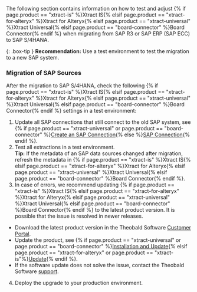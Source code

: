 The following section contains information on how to test and adjust {% if page.product == "xtract-is" %}Xtract IS{% elsif page.product == "xtract-for-alteryx" %}Xtract for Alteryx{% elsif page.product == "xtract-universal" %}Xtract Universal{% elsif page.product == "board-connector" %}Board Connector{% endif %} when migrating from SAP R3 or SAP ERP (SAP ECC) to SAP S/4HANA.

{: .box-tip }
**Recommendation:** Use a test environment to test the migration to a new SAP system. 

### Migration of SAP Sources

After the migration to SAP S/4HANA, check the following {% if page.product == "xtract-is" %}Xtract IS{% elsif page.product == "xtract-for-alteryx" %}Xtract for Alteryx{% elsif page.product == "xtract-universal" %}Xtract Universal{% elsif page.product == "board-connector" %}Board Connector{% endif %} settings in a test environment:

1. Update all SAP connections that still connect to the old SAP system, see {% if page.product == "xtract-universal" or page.product == "board-connector" %}[Create an SAP Connection](../getting-started/sap-connection){% else %}[SAP Connection](../sap-connection){% endif %}.
2. Test all extractions in a test environment. <br>**Tip:** If the metadata of an SAP data sources changed after migration, refresh the metadata in {% if page.product == "xtract-is" %}Xtract IS{% elsif page.product == "xtract-for-alteryx" %}Xtract for Alteryx{% elsif page.product == "xtract-universal" %}Xtract Universal{% elsif page.product == "board-connector" %}Board Connector{% endif %}.
3. In case of errors, we recommend updating {% if page.product == "xtract-is" %}Xtract IS{% elsif page.product == "xtract-for-alteryx" %}Xtract for Alteryx{% elsif page.product == "xtract-universal" %}Xtract Universal{% elsif page.product == "board-connector" %}Board Connector{% endif %} to the latest product version. 
It is possible that the issue is resolved in newer releases.
- Download the latest product version in the Theobald Software [Customer Portal](https://my.theobald-software.com/). 
- Update the product, see {% if page.product == "xtract-universal" or page.product == "board-connector" %}[Installation and Update](./installation-and-update){% elsif page.product == "xtract-for-alteryx" or page.product == "xtract-is"%}[Update](./update){% endif %}.<br>
- If the software update does not solve the issue, contact the Theobald Software [support](https://support.theobald-software.com/helpdesk).
4. Deploy the upgrade to your production environment.
